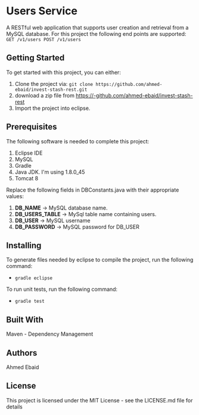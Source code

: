 # Users Service
A RESTful web application that supports user creation and retrieval from a MySQL database. For this project the following end points are supported:
`
GET /v1/users
POST /v1/users
`
## Getting Started
To get started with this project, you can either:
1. Clone the project via: `git clone https://github.com/ahmed-ebaid/invest-stash-rest.git`
2. download a zip file from https://-github.com/ahmed-ebaid/invest-stash-rest
3. Import the project into eclipse.

## Prerequisites
The following software is needed to complete this project:
1. Eclipse IDE
2. MySQL
3. Gradle
4. Java JDK. I'm using 1.8.0_45
5. Tomcat 8

Replace the following fields in DBConstants.java with their appropriate values:
1. **DB_NAME** -> MySQL database name.
2. **DB_USERS_TABLE** ->  MySql table name containing users.
3. **DB_USER** ->  MySQL username
4. **DB_PASSWORD** ->  MySQL password for DB_USER

## Installing
To generate files needed by eclipse to compile the project, run the following command:
* `gradle eclipse`

To run unit tests, run the following command:
* `gradle test`

## Built With
Maven - Dependency Management

## Authors
Ahmed Ebaid

## License
This project is licensed under the MIT License - see the LICENSE.md file for details
